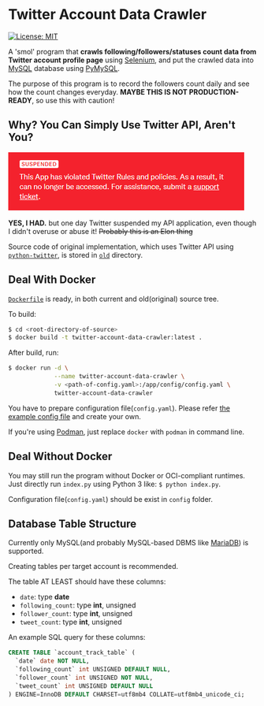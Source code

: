 Twitter Account Data Crawler
============================
[![License: MIT](https://img.shields.io/badge/License-MIT-yellow.svg)](LICENSE.md)

A 'smol' program that **crawls following/followers/statuses count data from Twitter account profile page** using [Selenium](https://www.selenium.dev/), and put the crawled data into [MySQL](https://www.mysql.com/) database using [PyMySQL](https://pypi.org/project/pymysql/).

The purpose of this program is to record the followers count daily and see how the count changes everyday. **MAYBE THIS IS NOT PRODUCTION-READY**, so use this with caution!


Why? You Can Simply Use Twitter API, Aren't You?
------------------------------------------------
![Twitter API application suspended](docs/I_Hate_Elon.png)

**YES, I HAD.** but one day Twitter suspended my API application, even though I didn't overuse or abuse it! ~~Probably this is an Elon thing~~

Source code of original implementation, which uses Twitter API using [`python-twitter`](https://github.com/bear/python-twitter), is stored in [`old`](old/) directory.


Deal With Docker
----------------
[`Dockerfile`](Dockerfile) is ready, in both current and old(original) source tree.

To build:
```sh
$ cd <root-directory-of-source>
$ docker build -t twitter-account-data-crawler:latest .
```

After build, run:
```sh
$ docker run -d \
             --name twitter-account-data-crawler \
             -v <path-of-config.yaml>:/app/config/config.yaml \
             twitter-account-data-crawler
```
You have to prepare configuration file(`config.yaml`). Please refer [the example config file](config/config.example.yaml) and create your own.

If you're using [Podman](https://podman.io/), just replace `docker` with `podman` in command line.


Deal Without Docker
-------------------
You may still run the program without Docker or OCI-compliant runtimes. Just directly run `index.py` using Python 3 like: `$ python index.py`.

Configuration file(`config.yaml`) should be exist in `config` folder.


Database Table Structure
------------------------
Currently only MySQL(and probably MySQL-based DBMS like [MariaDB](https://mariadb.org/)) is supported.

Creating tables per target account is recommended.

The table AT LEAST should have these columns:
  - `date`: type **date**
  - `following_count`: type **int**, unsigned
  - `follower_count`: type **int**, unsigned
  - `tweet_count`: type **int**, unsigned

An example SQL query for these columns:
```sql
CREATE TABLE `account_track_table` (
  `date` date NOT NULL,
  `following_count` int UNSIGNED DEFAULT NULL,
  `follower_count` int UNSIGNED NOT NULL,
  `tweet_count` int UNSIGNED DEFAULT NULL
) ENGINE=InnoDB DEFAULT CHARSET=utf8mb4 COLLATE=utf8mb4_unicode_ci;
```
